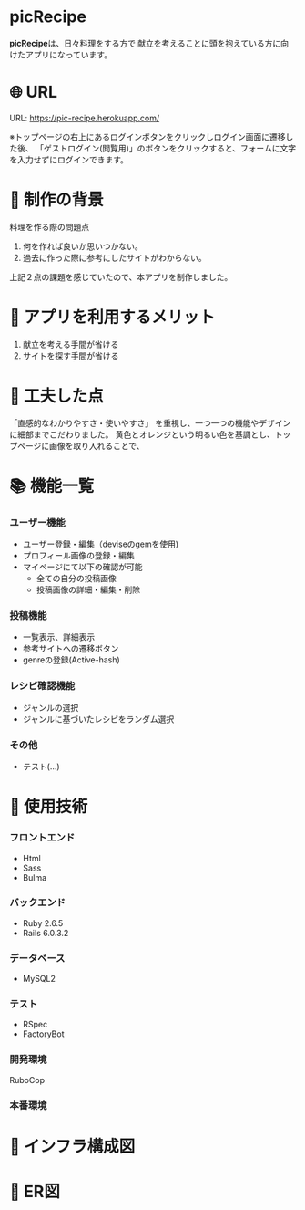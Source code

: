 # picRecipe
**picRecipe**は、日々料理をする方で
献立を考えることに頭を抱えている方に向けたアプリになっています。


# 🌐 URL
URL: https://pic-recipe.herokuapp.com/

※トップページの右上にあるログインボタンをクリックしログイン画面に遷移した後、
「ゲストログイン(閲覧用)」のボタンをクリックすると、フォームに文字を入力せずにログインできます。


# 📓 制作の背景
料理を作る際の問題点
1. 何を作れば良いか思いつかない。
1. 過去に作った際に参考にしたサイトがわからない。

上記２点の課題を感じていたので、本アプリを制作しました。

# 📔 アプリを利用するメリット
1. 献立を考える手間が省ける
1. サイトを探す手間が省ける

# 📗 工夫した点
「直感的なわかりやすさ・使いやすさ」 を重視し、一つ一つの機能やデザインに細部までこだわりました。
黄色とオレンジという明るい色を基調とし、トップページに画像を取り入れることで、



# 📚 機能一覧
### ユーザー機能
- ユーザー登録・編集（deviseのgemを使用)
- プロフィール画像の登録・編集
- マイページにて以下の確認が可能
    - 全ての自分の投稿画像
    - 投稿画像の詳細・編集・削除

### 投稿機能
- 一覧表示、詳細表示
- 参考サイトへの遷移ボタン
- genreの登録(Active-hash)

### レシピ確認機能
- ジャンルの選択
- ジャンルに基づいたレシピをランダム選択

### その他
- テスト(...)

# 📕 使用技術
### フロントエンド
- Html
- Sass
- Bulma
### バックエンド
- Ruby 2.6.5
- Rails 6.0.3.2

### データベース
- MySQL2

### テスト
- RSpec
- FactoryBot

### 開発環境
RuboCop

### 本番環境


# 📘 インフラ構成図


# 📙 ER図